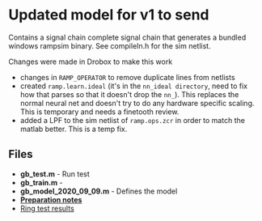 # Updated model for v1 to send

Contains a signal chain complete signal chain that generates a bundled windows rampsim binary. See compileIn.h for 
the sim netlist.

Changes were made in Drobox to make this work
- changes in `RAMP_OPERATOR` to remove duplicate lines from netlists
- created `ramp.learn.ideal` (it's in the `nn_ideal directory`, need to fix how that parses so that it doesn't drop the `nn_`).
  This replaces the normal neural net and doesn't try to do any hardware specific scaling. This is temporary and needs
  a finetooth review.
- added a LPF to the sim netlist of `ramp.ops.zcr` in order to match the matlab better. This is a temp fix.

## Files

- **gb_test.m** - Run test
- **gb_train.m** - 
- **gb_model_2020_09_09.m** - Defines the model
- [**Preparation notes**](gb_characterization_pre_send.ipynb)
- [Ring test results](ring-test-results)
